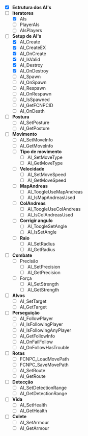 - [x] **Estrutura dos AI's**
- [ ] **Iteratores**
    + [x] AIs
    + [ ] PlayerAIs
    + [ ] AIsPlayers
- [ ] **Setup de AI's**
    - [x] AI_Create
    - [x] AI_CreateEX
    - [x] AI_OnCreate
    - [x] AI_IsValid
    - [x] AI_Destroy
    - [x] AI_OnDestroy
    - [ ] AI_Spawn
    - [ ] AI_OnSpawn
    - [ ] AI_Respawn
    - [ ] AI_OnRespawn
    - [ ] AI_IsSpawned
    - [ ] AI_GetFCNPCID
    - [ ] AI_OnDeath
- [ ] **Postura**
    + [ ] AI_SetPosture
    + [ ] AI_GetPosture
- [ ] **Movimento**
    - [ ] AI_SetMoveInfo
    - [ ] AI_GetMoveInfo
    - [ ] **Tipo de movimento**
        + [ ] AI_SetMoveType
        + [ ] AI_GetMoveType
    - [ ] **Velocidade**
        + [ ] AI_SetMoveSpeed
        + [ ] AI_GetMoveSpeed
    - [ ] **MapAndreas**
        + [ ] AI_ToogleUseMapAndreas
        + [ ] AI_IsMapAndreasUsed
    - [ ] **ColAndreas**
        + [ ] AI_ToogleUseColAndreas
        + [ ] AI_IsColAndreasUsed
    - [ ] **Corrigir angulo**
        + [ ] AI_ToogleSetAngle
        + [ ] AI_IsSetAngle
    - [ ] **Raio**
        + [ ] AI_SetRadius
        + [ ] AI_GetRadius

- [ ] **Combate**
    - [ ] Precisão
        + [ ] AI_SetPrecision
        + [ ] AI_GetPrecision
    - [ ] Força
        + [ ] AI_SetStrength
        + [ ] AI_GetStrength

- [ ] **Alvos**
    - [ ] AI_SetTarget
    - [ ] AI_GetTarget

- [ ] **Perseguição**
    - [ ] AI_FollowPlayer
    - [ ] AI_IsFollowingPlayer
    - [ ] AI_IsFollowingAnyPlayer
    - [ ] AI_GetFollowInfo
    - [ ] AI_OnFailFollow
    - [ ] AI_OnFollowHasTrouble

- [ ] **Rotas**
    - [ ] FCNPC_LoadMovePath
    - [ ] FCNPC_SaveMovePath
    - [ ] AI_SetRoute
    - [ ] AI_GetRoute

- [ ] **Detecção**
    - [ ] AI_SetDetectionRange
    - [ ] AI_GetDetectionRange

- [ ] **Vida**
    - [ ] AI_SetHealth
    - [ ] AI_GetHealth

- [ ] **Colete**
    - [ ] AI_SetArmour
    - [ ] AI_GetArmour
